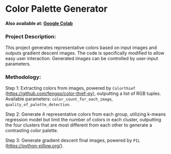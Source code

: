 # Color Palette Generator

#### Also available at: [Google Colab](https://colab.research.google.com/drive/14ghjFK6xqRiUMLrZPRChIipQ9a3ZUM7o?usp=sharing)

### Project Description:
This project generates representative colors based on input images and outputs gradient descent images. The code is specifically modified to allow easy user interaction. Generated images can be controlled by user-input parameters.

### Methodology:
Step 1: Extracting colors from images, powered by `Colorthief` (https://github.com/fengsp/color-thief-py), outputting a list of RGB tuples. Available parameters: `color_count_for_each_image`, `quality_of_palette_detection`. 

Step 2: Generate 4 representative colors from each group, utilizing k-means regression model but limit the number of colors in each cluster, outputting the four clusters that are most different from each other to generate a contrasting color palette. 

Step 3: Generate gradient descent final images, powered by `PIL` (https://python-pillow.org/).


